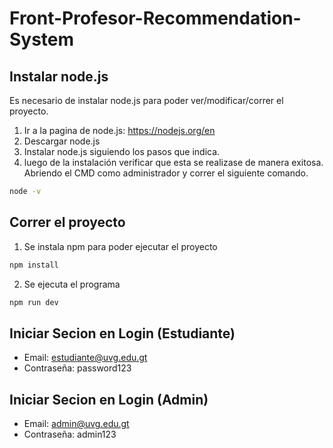 # Front-Profesor-Recommendation-System

## Instalar node.js

Es necesario de instalar node.js para poder ver/modificar/correr el proyecto.

1. Ir a la pagina de node.js: https://nodejs.org/en 
2. Descargar node.js
3. Instalar node.js siguiendo los pasos que indica.
4. luego de la instalación verificar que esta se realizase de manera exitosa. Abriendo el CMD como administrador y correr el siguiente comando. 

```bash
node -v
```

## Correr el proyecto

1. Se instala npm para poder ejecutar el proyecto
```bash
npm install
```

2. Se ejecuta el programa
```bash
npm run dev
```

## Iniciar Secion en Login (Estudiante)

- Email: estudiante@uvg.edu.gt
- Contraseña: password123

## Iniciar Secion en Login (Admin)

- Email: admin@uvg.edu.gt
- Contraseña: admin123

